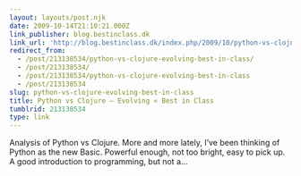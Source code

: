 ```yaml
---
layout: layouts/post.njk
date: 2009-10-14T21:10:21.000Z
link_publisher: blog.bestinclass.dk
link_url: 'http://blog.bestinclass.dk/index.php/2009/10/python-vs-clojure-evolving/'
redirect_from:
  - /post/213138534/python-vs-clojure-evolving-best-in-class/
  - /post/213138534/
  - /post/213138534/python-vs-clojure-evolving-best-in-class
  - /post/213138534
slug: python-vs-clojure-evolving-best-in-class
title: Python vs Clojure – Evolving « Best in Class
tumblrid: 213138534
type: link
---
```

<p>Analysis of Python vs Clojure. More and more lately, I&rsquo;ve been thinking of Python as the new Basic. Powerful enough, not too bright, easy to pick up. A good introduction to programming, but not a&hellip;</p>
